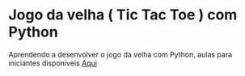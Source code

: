 # Jogo da velha ( Tic Tac Toe ) com Python

Aprendendo a desenvolver o jogo da velha com Python, aulas para iniciantes disponiveis [Aqui](https://www.youtube.com/playlist?list=PLHUw-YN1ZAaajtwVU5MehPb_y7j5GkKqQ)